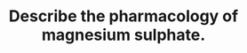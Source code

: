 ---
title: "Describe the pharmacology of magnesium sulphate."
entityType: SAQ
exam: PEX
college: CICM
year: 2015
sitting: B
question: 10
passRate: 27
EC_expectedDomains:
- "The standard “pharmacology template” approach would have served well to cover this question."
- "Toxicity and side-effects were important to emphasise, especially in the context of infusions for treatment of asthma and/or pre-eclampsia."
EC_errorsCommon:
- "Answers were generally lacking in detail and focussed on extraneous physiology rather than pharmacology."
---